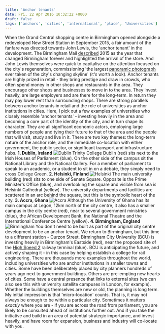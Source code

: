 ```yaml
---
title: 'Anchor tenants'
date: Fri, 22 Apr 2016 10:32:22 +0000
draft: false
tags: ['anchors', 'cities', 'international', 'place', 'Universities']
---
```


When the Grand Central shopping centre in Birmingham opened alongside a redeveloped New Street Station in September 2015, a fair amount of the fanfare was directed towards John Lewis, the 'anchor tenant' in the development. The Birmingham Mail [described](http://www.birminghammail.co.uk/whats-on/whats-on-news/how-birmingham-changed-forever-2015-10642998) 2015 as the year that changed Birmingham forever and highlighted the arrival of the store. And John Lewis themselves were quick to capitalise on the attention focused on the city's regeneration, commissioning 'the largest [panoramic photograph](http://www.johnlewis.com/our-shops/birmingham/birmingham-panoramic) ever taken of the city's changing skyline' (it's worth a look). Anchor tenants are highly prized in retail - they bring prestige and draw in crowds, who often spend money in other shops and restaurants in the area. They encourage other shops and businesses to move in to the area. They invest heavily, are large employers and are there for the long-term. In return they may pay lower rent than surrounding shops. There are strong parallels between anchor tenants in retail and the role of universities as anchor institutions in cities. Here, I pick out a few examples of universities who closely resemble 'anchor tenants' - investing heavily in the area and becoming a core part of the identity of the city, and in turn shape its character. They are all significant economic actors, employing large numbers of people and tying their future to that of the area and the people that will visit, study and live in it. There are two key themes: the long-term nature of the anchor role, and the immediate co-location with either government, the public sector, or significant transport and infrastructure hubs. **1\. Dublin, Ireland** ![Dublin](https://ransomjc.files.wordpress.com/2016/04/dublin.png) Trinity College Dublin (red) sits next to the Irish Houses of Parliament (blue). On the other side of the campus sit the National Library and the National Gallery. For a member of parliament to speak to an academic, or a student to sit in on a debate, they simply need to cross College Green. **2\. Helsinki, Finland** ![Helsinki](https://ransomjc.files.wordpress.com/2016/04/helsinki.png) The main university building (red) sits to one side of Senate Square. Opposite is the Prime Minister's Office (blue), and overlooking the square and visible from sea is Helsinki Cathedral (yellow). The university departments and facilities are scattered in an arc behind the square, but this is the symbolic heart of the city. **3\. Accra, Ghana** ![Accra](https://ransomjc.files.wordpress.com/2016/04/accra.png) Although the University of Ghana has its main campus at Legon, 12km north of the city centre, it also has a smaller campus in the city centre (red), near to several government ministries (blue), the African Development Bank, the National Theatre and the International Conference Centre (yellow). **4\. Birmingham, England** ![Birmingham](https://ransomjc.files.wordpress.com/2016/04/birmingham.png) You don't need to be built as part of the original city centre development to be an anchor tenant. We return to Birmingham, but this time to a different station - Curzon Street. Birmingham City University (BCU) is investing heavily in Birmingham's Eastside (red), near the proposed site of the [High Speed 2](https://en.wikipedia.org/wiki/High_Speed_2) railway terminal (blue). BCU is anticipating the future, and actively shaping it - in this case by helping establish a college for rail engineering. There are thousands more examples throughout the world, including universities who are anchor institutions in smaller towns and cities. Some have been deliberately placed by city planners hundreds of years ago next to government buildings. Others are pre-empting new hearts of cities. Some have a central presence that links to external sites (we can also see this with university satellite campuses in London, for example). Whether the buildings themselves are new or old, the planning is long term. My initial impression is that 'micro-location' counts. That is, it may not always be enough to be within a particular city. Sometimes it matters _exactly_ where you are - if you are across the road from parliament, you are likely to be consulted ahead of institutions further out. And if you take the initiative and build in an area of potential strategic importance, and invest heavily, and have room for expansion, business and industry will co-locate with you.